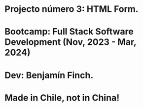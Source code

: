 # Projecto número 3: HTML Form.
# Bootcamp: Full Stack Software Development (Nov, 2023 - Mar, 2024)
# Dev: Benjamín Finch.
# Made in Chile, not in China!
